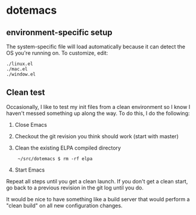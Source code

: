 # dotemacs #

## environment-specific setup ##

The system-specific file will load automatically because it can detect
the OS you're running on. To customize, edit:

    ./linux.el
    ./mac.el
    ./window.el

## Clean test

Occasionally, I like to test my init files from a clean environment so
I know I haven't messed something up along the way. To do this, I do
the following:

1. Close Emacs
1. Checkout the git revision you think should work (start with master)
1. Clean the existing ELPA compiled directory

        ~/src/dotemacs $ rm -rf elpa
1. Start Emacs

Repeat all steps until you get a clean launch. If you don't get a
clean start, go back to a previous revision in the git log until
you do.

It would be nice to have something like a build server that would
perform a "clean build" on all new configuration changes.

